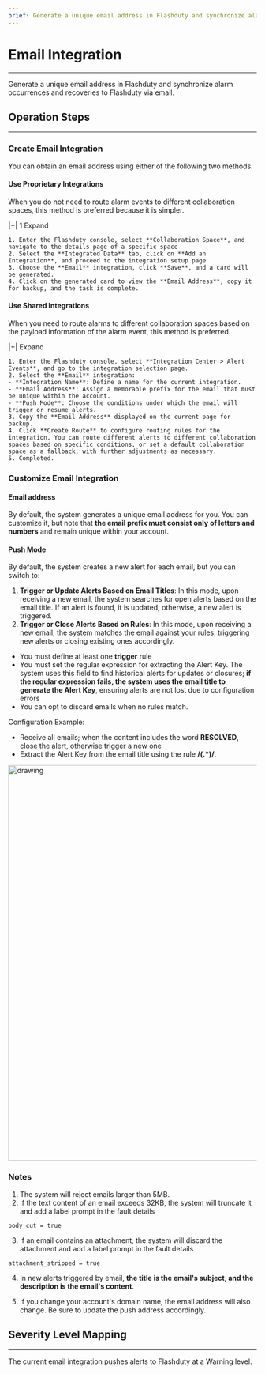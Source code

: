```yaml
---
brief: Generate a unique email address in Flashduty and synchronize alarm occurrences and recoveries to Flashduty via email
---
```


# Email Integration

---

Generate a unique email address in Flashduty and synchronize alarm occurrences and recoveries to Flashduty via email.

## Operation Steps
---

### Create Email Integration

You can obtain an email address using either of the following two methods.

#### Use Proprietary Integrations

When you do not need to route alarm events to different collaboration spaces, this method is preferred because it is simpler.


|+| 1	Expand

    1. Enter the Flashduty console, select **Collaboration Space**, and navigate to the details page of a specific space
    2. Select the **Integrated Data** tab, click on **Add an Integration**, and proceed to the integration setup page
    3. Choose the **Email** integration, click **Save**, and a card will be generated.
    4. Click on the generated card to view the **Email Address**, copy it for backup, and the task is complete.

#### Use Shared Integrations

When you need to route alarms to different collaboration spaces based on the payload information of the alarm event, this method is preferred.


|+| Expand

    1. Enter the Flashduty console, select **Integration Center > Alert Events**, and go to the integration selection page.
    2. Select the **Email** integration:
    - **Integration Name**: Define a name for the current integration.
    - **Email Address**: Assign a memorable prefix for the email that must be unique within the account.
    - **Push Mode**: Choose the conditions under which the email will trigger or resume alerts.
    3. Copy the **Email Address** displayed on the current page for backup.
    4. Click **Create Route** to configure routing rules for the integration. You can route different alerts to different collaboration spaces based on specific conditions, or set a default collaboration space as a fallback, with further adjustments as necessary.
    5. Completed.

### Customize Email Integration

#### Email address

By default, the system generates a unique email address for you. You can customize it, but note that **the email prefix must consist only of letters and numbers** and remain unique within your account.

#### Push Mode

By default, the system creates a new alert for each email, but you can switch to:

1. **Trigger or Update Alerts Based on Email Titles**: In this mode, upon receiving a new email, the system searches for open alerts based on the email title. If an alert is found, it is updated; otherwise, a new alert is triggered.
2. **Trigger or Close Alerts Based on Rules**: In this mode, upon receiving a new email, the system matches the email against your rules, triggering new alerts or closing existing ones accordingly.

- You must define at least one **trigger** rule
- You must set the regular expression for extracting the Alert Key. The system uses this field to find historical alerts for updates or closures; **if the regular expression fails, the system uses the email title to generate the Alert Key**, ensuring alerts are not lost due to configuration errors
- You can opt to discard emails when no rules match.

Configuration Example:

- Receive all emails; when the content includes the word **RESOLVED**, close the alert, otherwise trigger a new one
- Extract the Alert Key from the email title using the rule **/(.*)/**.

<img src="https://fcdoc.github.io/img/UzSAxxB8q30joMRUlGUldv2u9iiYGCNCXG0uJmiRvtA.avif" alt="drawing" width="800"/>

### Notes

1. The system will reject emails larger than 5MB.
2. If the text content of an email exceeds 32KB, the system will truncate it and add a label prompt in the fault details

```
body_cut = true
```

3. If an email contains an attachment, the system will discard the attachment and add a label prompt in the fault details

```
attachment_stripped = true
```

4. In new alerts triggered by email, **the title is the email's subject, and the description is the email's content**.

5. If you change your account's domain name, the email address will also change. Be sure to update the push address accordingly.



## Severity Level Mapping
---

The current email integration pushes alerts to Flashduty at a Warning level.